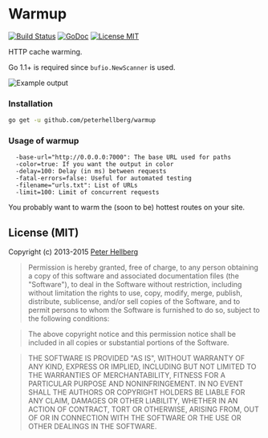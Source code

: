 Warmup
======

[![Build Status](https://travis-ci.org/peterhellberg/warmup.svg?branch=master)](https://travis-ci.org/peterhellberg/warmup)
[![GoDoc](https://godoc.org/github.com/peterhellberg/warmup?status.png)](https://godoc.org/github.com/peterhellberg/warmup)
[![License MIT](https://img.shields.io/badge/license-MIT-lightgrey.svg?style=flat)](https://github.com/peterhellberg/warmup#license-mit)

HTTP cache warming.

Go 1.1+ is required since `bufio.NewScanner` is used.

![Example output](http://assets.c7.se/skitch/warmup-20131219-032813.png)

### Installation

```bash
go get -u github.com/peterhellberg/warmup
```

### Usage of warmup

```
  -base-url="http://0.0.0.0:7000": The base URL used for paths
  -color=true: If you want the output in color
  -delay=100: Delay (in ms) between requests
  -fatal-errors=false: Useful for automated testing
  -filename="urls.txt": List of URLs
  -limit=100: Limit of concurrent requests
```

You probably want to warm the (soon to be) hottest routes on your site.

## License (MIT)

Copyright (c) 2013-2015 [Peter Hellberg](http://c7.se/)

> Permission is hereby granted, free of charge, to any person obtaining
> a copy of this software and associated documentation files (the
> "Software"), to deal in the Software without restriction, including
> without limitation the rights to use, copy, modify, merge, publish,
> distribute, sublicense, and/or sell copies of the Software, and to
> permit persons to whom the Software is furnished to do so, subject to
> the following conditions:

> The above copyright notice and this permission notice shall be
> included in all copies or substantial portions of the Software.

> THE SOFTWARE IS PROVIDED "AS IS", WITHOUT WARRANTY OF ANY KIND,
> EXPRESS OR IMPLIED, INCLUDING BUT NOT LIMITED TO THE WARRANTIES OF
> MERCHANTABILITY, FITNESS FOR A PARTICULAR PURPOSE AND
> NONINFRINGEMENT. IN NO EVENT SHALL THE AUTHORS OR COPYRIGHT HOLDERS BE
> LIABLE FOR ANY CLAIM, DAMAGES OR OTHER LIABILITY, WHETHER IN AN ACTION
> OF CONTRACT, TORT OR OTHERWISE, ARISING FROM, OUT OF OR IN CONNECTION
> WITH THE SOFTWARE OR THE USE OR OTHER DEALINGS IN THE SOFTWARE.
